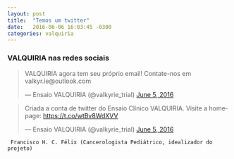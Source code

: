 ```yaml
---
layout: post
title:  "Temos um twitter"
date:   2016-06-06 16:03:45 -0300
categories: valquiria
---
```

### VALQUIRIA nas redes sociais

<div class="embed twitter"><blockquote class="twitter-tweet"><p lang="pt" dir="ltr">VALQUIRIA agora tem seu próprio email! Contate-nos em valkyr.ie@outlook.com</p>&mdash; Ensaio VALQUIRIA (@valkyrie_trial) <a href="https://twitter.com/valkyrie_trial/status/739545663688585216">June 5, 2016</a></blockquote>
<script async="" src="//platform.twitter.com/widgets.js" charset="utf-8"></script></div>
<div class="embed twitter"><blockquote class="twitter-tweet"><p lang="pt" dir="ltr">Criada a conta de twitter do Ensaio Clínico VALQUIRIA. Visite a homepage: <a href="https://t.co/wtBv8WdXVV">https://t.co/wtBv8WdXVV</a></p>&mdash; Ensaio VALQUIRIA (@valkyrie_trial) <a href="https://twitter.com/valkyrie_trial/status/739538914764029952">June 5, 2016</a></blockquote>
<script async="" src="//platform.twitter.com/widgets.js" charset="utf-8"></script></div>

``` Francisco H. C. Félix (Cancerologista Pediátrico, idealizador do projeto)```
